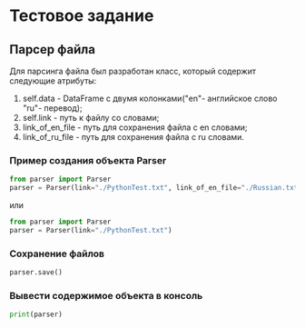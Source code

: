 # Тестовое задание

## Парсер файла

Для парсинга файла был разработан класс, который содержит следующие атрибуты:

1. self.data - DataFrame с двумя колонками("en"- английское слово "ru"- перевод);
2. self.link - путь к файлу со словами;
3. link_of_en_file - путь для сохранения файла с en словами;
4. link_of_ru_file - путь для сохранения файла с ru словами.

### Пример создания объекта Parser
```python
from parser import Parser
parser = Parser(link="./PythonTest.txt", link_of_en_file="./Russian.txt", link_of_ru_file="./Russian.txt")
```
или 
```python
from parser import Parser
parser = Parser(link="./PythonTest.txt")
```

### Сохранение файлов
```python
parser.save()
```

### Вывести содержимое объекта в консоль
```python
print(parser)
```